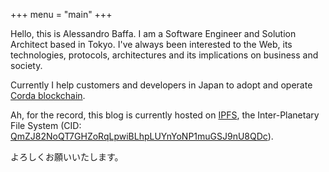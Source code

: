 +++
menu = "main"
+++

Hello, this is Alessandro Baffa. I am a Software Engineer and Solution Architect based in Tokyo.
I've always been interested to the Web, its technologies, protocols, architectures and its implications on business and society. 

Currently I help customers and developers in Japan to adopt and operate [Corda blockchain](https://www.corda.net/).  

Ah, for the record, this blog is currently hosted on [IPFS](https://ipfs.io/), the Inter-Planetary File System (CID: [QmZJ82NoQT7GHZoRqLpwiBLhpLUYnYoNP1muGSJ9nU8QDc](https://ipfs.io/ipfs/QmZJ82NoQT7GHZoRqLpwiBLhpLUYnYoNP1muGSJ9nU8QDc)).

よろしくお願いいたします。